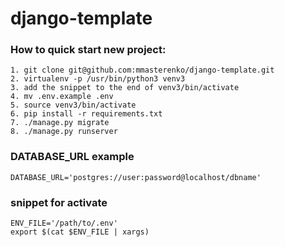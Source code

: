 # django-template

### How to quick start new project:
    1. git clone git@github.com:mmasterenko/django-template.git
    2. virtualenv -p /usr/bin/python3 venv3
    3. add the snippet to the end of venv3/bin/activate
    4. mv .env.example .env
    5. source venv3/bin/activate
    6. pip install -r requirements.txt
    7. ./manage.py migrate
    8. ./manage.py runserver


### DATABASE_URL example

    DATABASE_URL='postgres://user:password@localhost/dbname'


### snippet for activate

    ENV_FILE='/path/to/.env'
    export $(cat $ENV_FILE | xargs)


